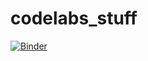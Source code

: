 # codelabs_stuff

[![Binder](https://mybinder.org/badge_logo.svg)](https://mybinder.org/v2/gh/joshgking/codelabs_stuff/HEAD?urlpath=%2Fvoila%2Frender%2Fcl_bears.ipynb)

